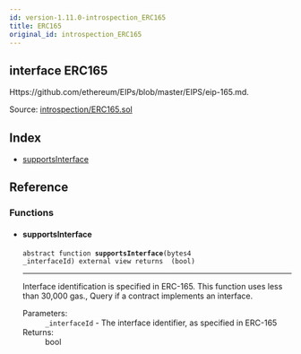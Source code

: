 ```yaml
---
id: version-1.11.0-introspection_ERC165
title: ERC165
original_id: introspection_ERC165
---
```


<div class="contract-doc"><div class="contract"><h2 class="contract-header"><span class="contract-kind">interface</span> ERC165</h2><p class="description">Https://github.com/ethereum/EIPs/blob/master/EIPS/eip-165.md.</p><div class="source">Source: <a href="https://github.com/OpenZeppelin/zeppelin-solidity/blob/v1.11.0/contracts/introspection/ERC165.sol" target="_blank">introspection/ERC165.sol</a></div></div><div class="index"><h2>Index</h2><ul><li><a href="introspection_ERC165.html#supportsInterface">supportsInterface</a></li></ul></div><div class="reference"><h2>Reference</h2><div class="functions"><h3>Functions</h3><ul><li><div class="item function"><span id="supportsInterface" class="anchor-marker"></span><h4 class="name">supportsInterface</h4><div class="body"><code class="signature"><span>abstract </span>function <strong>supportsInterface</strong><span>(bytes4 _interfaceId) </span><span>external </span><span>view </span><span>returns  (bool) </span></code><hr/><div class="description"><p>Interface identification is specified in ERC-165. This function uses less than 30,000 gas., Query if a contract implements an interface.</p></div><dl><dt><span class="label-parameters">Parameters:</span></dt><dd><div><code>_interfaceId</code> - The interface identifier, as specified in ERC-165</div></dd><dt><span class="label-return">Returns:</span></dt><dd>bool</dd></dl></div></div></li></ul></div></div></div>
